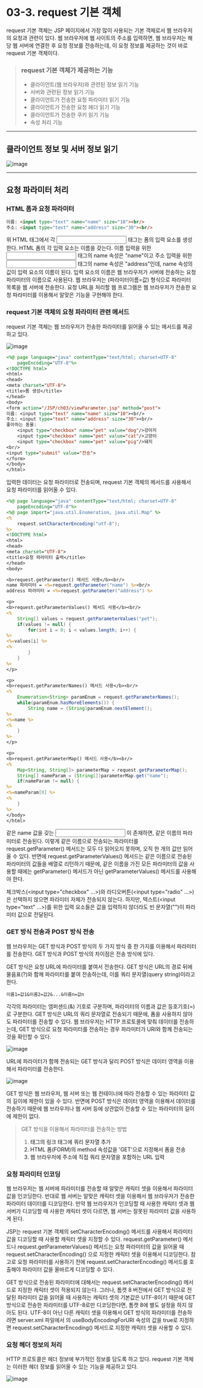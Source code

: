 # 03-3. request 기본 객체
request 기본 객체는 JSP 페이지에서 가장 많이 사용되는 기본 객체로서 웹 브라우저의 요청과 관련이 있다. 
웹 브라우저에 웹 사이트의 주소를 입력하면, 웹 브라우저는 해당 웹 서버에 연결한 후 요청 정보를 전송하는데, 이 요청 정보를 제공하는 것이 바로 request 기본 객체이다.

> ### request 기본 객체가 제공하는 기능
> - 클라이언트(웹 브라우저)와 관련된 정보 읽기 기능
> - 서버와 관련된 정보 읽기 기능
> - 클라이언트가 전송한 요청 파라미터 읽기 기능
> - 클라이언트가 전송한 요청 헤더 읽기 기능
> - 클라이언트가 전송한 쿠키 읽기 기능
> - 속성 처리 기능
***
## 클라이언트 정보 및 서버 정보 읽기
![image](https://github.com/GYUNGAEEEE/WebProgramming/assets/158580466/7d71db12-7f3b-4082-9b21-adce6b25d562)
***
## 요청 파라미터 처리
### HTML 폼과 요청 파라미터
```HTML
이름: <input type="text" name="name" size="10"><br/>
주소: <input type="text" name="address" size="30"><br/>
```
위 HTML 태그에서 각 <input> 태그는 폼의 입력 요소를 생성한다.
HTML 폼의 각 입력 요소는 이름을 갖는다. 이름 입력을 위한 <input> 태그의 name 속성은 "name"이고 주소 입력을 위한 <input> 태그의 name 속성은 "address"인데, name 속성의 값이 입력 요소의 이름이 된다.
입력 요소의 이름은 웹 브라우저가 서버에 전송하는 요청 파라미터의 이름으로 사용된다.
웹 브라우저는 (파라미터이름=값) 형식으로 파라미터 목록을 웹 서버에 전송한다.
요청 URL을 처리할 웹 프로그램은 웹 브라우저가 전송한 요청 파라미터를 이용해서 알맞은 기능을 구현해야 한다.
### request 기본 객체의 요청 파라미터 관련 메서드
request 기본 객체는 웹 브라우저가 전송한 파라미터를 읽어올 수 있는 메서드를 제공하고 있다.

![image](https://github.com/GYUNGAEEEE/WebProgramming/assets/158580466/2fc9589e-526b-4955-84ed-a342ecac1500)

```jsp
<%@ page language="java" contentType="text/html; charset=UTF-8"
    pageEncoding="UTF-8"%>
<!DOCTYPE html>
<html>
<head>
<meta charset="UTF-8">
<title>폼 생성</title>
</head>
<body>
<form action="/JSP/ch03/viewParameter.jsp" method="post">
이름: <input type="text" name="name" size="10"><br/>
주소: <input type="text" name="address" size="30"><br/>
좋아하는 동물:
	<input type="checkbox" name="pet" value="dog"/>강아지
	<input type="checkbox" name="pet" value="cat"/>고양이
	<input type="checkbox" name="pet" value="pig"/>돼지
<br/>
<input type="submit" value="전송">
</form>
</body>
</html>
```
입력한 데이터는 요청 파라미터로 전송되며, request 기본 객체의 메서드를 사용해서 요청 파라미터를 읽어올 수 있다.
```jsp
<%@ page language="java" contentType="text/html; charset=UTF-8"
    pageEncoding="UTF-8"%>
<%@ page import="java.util.Enumeration, java.util.Map" %>
<%
	request.setCharacterEncoding("utf-8");
%>
<!DOCTYPE html>
<html>
<head>
<meta charset="UTF-8">
<title>요청 파라미터 출력</title>
</head>
<body>

<b>request.getParameter() 메서드 사용</b><br/>
name 파라미터 = <%=request.getParameter("name") %><br/>
address 파라미터 = <%=request.getParameter("address") %>

<p>
<b>request.getParameterValues() 메서드 사용</b><br/>
<%
	String[] values = request.getParameterValues("pet");
	if(values != null) {
		for(int i = 0; i < values.length; i++) {
%>
<%=values[i] %>
<%
		}
	}
%>
</p>

<p>
<b>request.getParameterNames() 메서드 사용</b><br/>
<%
	Enumeration<String> paramEnum = request.getParameterNames();
	while(paramEnum.hasMoreElements()) {
		String name = (String)paramEnum.nextElement();
%>
<%=name %>
<%
	}
%>
</p>

<p>
<b>request.getParameterMap() 메서드 사용</b><br/>
<%
	Map<String, String[]> parameterMap = request.getParameterMap();
	String[] nameParam = (String[])parameterMap.get("name");
	if(nameParam != null) {
%>
<%=nameParam[0] %>
<%
	}
%>
</body>
</html>
```
같은 name 값을 갖는 <input> 이 존재하면, 같은 이름의 파라미터로 전송된다.
이렇게 같은 이름으로 전송되는 파라미터를 request.getParameter() 메서드는 모두 다 읽어오지 못하며, 오직 한 개의 값만 읽어올 수 있다.
반면에 request.getParameterValues() 메서드는 같은 이름으로 전송된 파라미터의 값들을 배열로 리턴하기 때문에, 같은 이름을 가진 모든 파라미터의 값을 사용할 때에는 getParameter() 메서드가 아닌 getParameterValues() 메서드를 사용해야 한다.

체크박스(<input type="checkbox" ...>)와 라디오버튼(<input type="radio" ...>)은 선택하지 않으면 파라미터 자체가 전송되지 않는다. 
하지만, 텍스트(<input type="text" ...>)를 위한 입력 요소들은 값을 입력하지 않더라도 빈 문자열("")이 파라미터 값으로 전달된다.
### GET 방식 전송과 POST 방식 전송
웹 브라우저는 GET 방식과 POST 방식의 두 가지 방식 중 한 가지를 이용해서 파라미터를 전송한다.
GET 방식과 POST 방식의 차이점은 전송 방식에 있다. 

GET 방식은 요청 URL에 파라미터를 붙여서 전송한다. 
GET 방식은 URL의 경로 뒤에 물음표(?)와 함께 파라미터를 붙여 전송하는데, 이를 쿼리 문자열(query string)이라고 한다.
```
이름1=값1&이름2=값2&...&이름n=값n
```
각각의 파라미터는 앰퍼샌드(&) 기호로 구분하며, 파라미터의 이름과 값은 등호기호(=)로 구분한다.
GET 방식은 URL의 쿼리 문자열로 전송되기 때문에, 폼을 사용하지 않아도 파라미터를 전송할 수 있다.
웹 브라우저는 HTTP 프로토콜에 맞춰 데이터를 전송하는데, GET 방식으로 요청 파라미터를 전송하는 경우 파라미터가 URI와 함께 전송되는 것을 확인할 수 있다.

![image](https://github.com/GYUNGAEEEE/WebProgramming/assets/158580466/a590e034-ee1a-4020-b927-2afa6636a57c)

URL에 파라미터가 함께 전송되는 GET 방식과 달리 POST 방식은 데이터 영역을 이용해서 파라미터를 전송한다.

![image](https://github.com/GYUNGAEEEE/WebProgramming/assets/158580466/93369be1-f2c2-452c-8b52-da51858d07dd)

GET 방식은 웹 브라우저, 웹 서버 또는 웹 컨테이너에 따라 전송할 수 있는 파라미터 값의 길이에 제한이 있을 수 있다.
반면에 POST 방식은 데이터 영역을 이용해서 데이터를 전송하기 때문에 웹 브라우저나 웹 서버 등에 상관없이 전송할 수 있는 파라미터의 길이에 제한이 없다.

> GET 방식을 이용해서 파라미터를 전송하는 방법
> 1. <a> 태그의 링크 태그에 쿼리 문자열 추가
> 2. HTML 폼(FORM)의 method 속성값을 'GET'으로 지정해서 폼을 전송
> 3. 웹 브라우저에 주소에 직접 쿼리 문자열을 포함하는 URL 입력

### 요청 파라미터 인코딩
웹 브라우저는 웹 서버에 파라미터를 전송할 때 알맞은 캐릭터 셋을 이용해서 파라미터 값을 인코딩한다. 
반대로 웹 서버는 알맞은 캐릭터 셋을 이용해서 웹 브라우저가 전송한 파라미터 데이터를 디코딩한다.
만약 웹 브라우저가 인코딩할 때 사용한 캐릭터 셋과 웹 서버가 디코딩할 때 사용한 캐릭터 셋이 다르면, 웹 서버는 잘못된 파라미터 값을 사용하게 된다.

JSP는 request 기본 객체의 setCharacterEncoding() 메서드를 사용해서 파라미터 값을 디코딩할 때 사용할 캐릭터 셋을 지정할 수 있다.
request.getParameter() 메서드나 request.getParameterValues() 메서드는 요청 파라미터의 값을 읽어올 때 request.setCharacterEncoding() 으로 지정한 캐릭터 셋을 이용해서 디코딩한다.
참고로 요청 파라미터를 사용하기 전에 request.setCharacterEncoding() 메서드를 호출해야 파라미터 값을 올바르게 디코딩할 수 있다.

GET 방식으로 전송된 파라미터에 대해서는 request.setCharacterEncoding() 메서드로 지정한 캐릭터 셋이 적용되지 않는다.
그러나, 톰캣 8 버전에서 GET 방식으로 전달된 파라미터 값을 읽어올 때 사용하는 캐릭터 셋의 기본값은 UTF-8이기 때문에 GET 방식으로 전송한 파라미터를 UTF-8로만 디코딩한다면, 톰캣 8에 별도 설정을 하지 않아도 된다.
UTF-8이 아닌 다른 캐릭터 셋을 이용해서 GET 방식의 파라미터를 전송하려면 server.xml 파일에서 <Connector>의 useBodyEncodingForURI 속성의 값을 true로 지정하면 request.setCharacterEncoding() 메서드로 지정한 캐릭터 셋을 사용할 수 있다.
### 요청 헤더 정보의 처리
HTTP 프로토콜은 헤더 정보에 부가적인 정보를 담도록 하고 있다.
request 기본 객체는 이러한 헤더 정보를 읽어올 수 있는 기능을 제공하고 있다.

![image](https://github.com/GYUNGAEEEE/WebProgramming/assets/158580466/3dacdc2d-173c-414d-8a1b-cc75d262ac1f)
